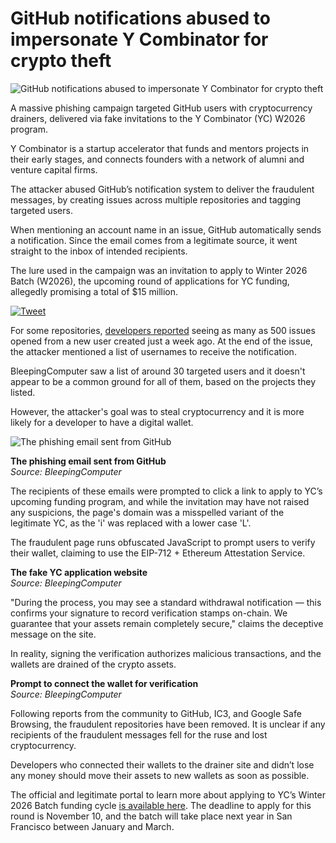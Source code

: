 # GitHub notifications abused to impersonate Y Combinator for crypto theft

![GitHub notifications abused to impersonate Y Combinator for crypto theft](https://www.bleepstatic.com/content/hl-images/2024/12/05/Cryptocurrency.jpg)

A massive phishing campaign targeted GitHub users with cryptocurrency drainers, delivered via fake invitations to the Y Combinator (YC) W2026 program.

Y Combinator is a startup accelerator that funds and mentors projects in their early stages, and connects founders with a network of alumni and venture capital firms.

The attacker abused GitHub’s notification system to deliver the fraudulent messages, by creating issues across multiple repositories and tagging targeted users.

When mentioning an account name in an issue, GitHub automatically sends a notification. Since the email comes from a legitimate source, it went straight to the inbox of intended recipients.

The lure used in the campaign was an invitation to apply to Winter 2026 Batch (W2026), the upcoming round of applications for YC funding, allegedly promising a total of $15 million.

[![Tweet](https://www.bleepstatic.com/images/news/u/1220909/2025/September/tweet.jpg)](https://x.com/Shreyassanthu77/status/1970636415903154626)

For some repositories, [developers reported](http://news.ycombinator.com/item?id=45352610) seeing as many as 500 issues opened from a new user created just a week ago. At the end of the issue, the attacker mentioned a list of usernames to receive the notification.

BleepingComputer saw a list of around 30 targeted users and it doesn't appear to be a common ground for all of them, based on the projects they listed.

However, the attacker's goal was to steal cryptocurrency and it is more likely for a developer to have a digital wallet.

![The phishing email sent from GitHub](https://www.bleepstatic.com/images/news/u/1220909/2025/September/email.jpg)

**The phishing email sent from GitHub**  
_Source: BleepingComputer_

The recipients of these emails were prompted to click a link to apply to YC’s upcoming funding program, and while the invitation may have not raised any suspicions, the page's domain was a misspelled variant of the legitimate YC, as the 'i' was replaced with a lower case 'L'.

The fraudulent page runs obfuscated JavaScript to prompt users to verify their wallet, claiming to use the EIP-712 + Ethereum Attestation Service.

**The fake YC application website**  
_Source: BleepingComputer_

"During the process, you may see a standard withdrawal notification — this confirms your signature to record verification stamps on-chain. We guarantee that your assets remain completely secure," claims the deceptive message on the site.

In reality, signing the verification authorizes malicious transactions, and the wallets are drained of the crypto assets.

**Prompt to connect the wallet for verification**  
_Source: BleepingComputer_

Following reports from the community to GitHub, IC3, and Google Safe Browsing, the fraudulent repositories have been removed. It is unclear if any recipients of the fraudulent messages fell for the ruse and lost cryptocurrency.

Developers who connected their wallets to the drainer site and didn’t lose any money should move their assets to new wallets as soon as possible.

The official and legitimate portal to learn more about applying to YC’s Winter 2026 Batch funding cycle [is available here](https://www.ycombinator.com/apply). The deadline to apply for this round is November 10, and the batch will take place next year in San Francisco between January and March.